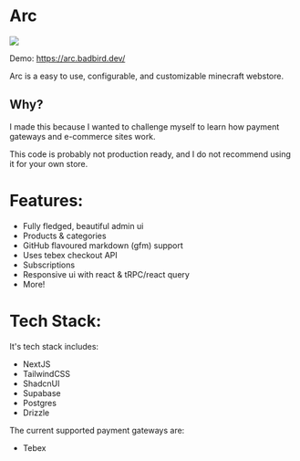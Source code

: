# Arc
![](https://tokei.rs/b1/github/Badbird5907/arc?category=code)

Demo: https://arc.badbird.dev/

Arc is a easy to use, configurable, and customizable minecraft webstore.

## Why?

I made this because I wanted to challenge myself to learn how payment gateways and e-commerce sites work.

This code is probably not production ready, and I do not recommend using it for your own store.

# Features:
- Fully fledged, beautiful admin ui
- Products & categories
- GitHub flavoured markdown (gfm) support
- Uses tebex checkout API
- Subscriptions
- Responsive ui with react & tRPC/react query
- More!

# Tech Stack:
It's tech stack includes:
- NextJS
- TailwindCSS
- ShadcnUI
- Supabase
- Postgres
- Drizzle

The current supported payment gateways are:
- Tebex
